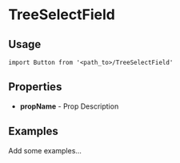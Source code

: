 # TreeSelectField

## Usage

```
import Button from '<path_to>/TreeSelectField'
```

## Properties

- **propName** - Prop Description

## Examples

Add some examples...
